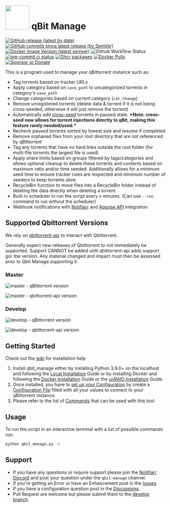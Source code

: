 # <img src="qbm_logo.png" width="75"> qBit Manage

[![GitHub release (latest by date)](https://img.shields.io/github/v/release/StuffAnThings/qbit_manage?style=plastic)](https://github.com/StuffAnThings/qbit_manage/releases)
[![GitHub commits since latest release (by SemVer)](https://img.shields.io/github/commits-since/StuffAnThings/qbit_manage/latest/develop?label=Commits%20in%20Develop&style=plastic)](https://github.com/StuffAnThings/qbit_manage/tree/develop)
[![Docker Image Version (latest semver)](https://img.shields.io/docker/v/bobokun/qbit_manage?label=docker&sort=semver&style=plastic)](https://hub.docker.com/r/bobokun/qbit_manage)
![Github Workflow Status](https://img.shields.io/github/actions/workflow/status/StuffAnThings/qbit_manage/latest.yml?style=plastic)
[![pre-commit.ci status](https://results.pre-commit.ci/badge/github/StuffAnThings/qbit_manage/master.svg)](https://results.pre-commit.ci/latest/github/StuffAnThings/qbit_manage/master)
[![Ghcr packages](https://img.shields.io/badge/ghcr.io-packages?style=plastic&label=packages)](https://ghcr.io/StuffAnThings/qbit_manage)
[![Docker Pulls](https://img.shields.io/docker/pulls/bobokun/qbit_manage?style=plastic)](https://hub.docker.com/r/bobokun/qbit_manage)
[![Sponsor or Donate](https://img.shields.io/badge/-Sponsor_or_Donate-blueviolet?style=plastic)](https://github.com/sponsors/bobokun)

This is a program used to manage your qBittorrent instance such as:

* Tag torrents based on tracker URLs
* Apply category based on `save_path` to uncategorized torrents in category's `save_path`
* Change categories based on current category (`cat_change`)
* Remove unregistered torrents (delete data & torrent if it is not being cross-seeded, otherwise it will just remove the torrent)
* Automatically add [cross-seed](https://github.com/cross-seed/cross-seed) torrents in paused state. **\*Note: cross-seed now allows for torrent injections directly to qBit, making this feature rarely needed/used.\***
* Recheck paused torrents sorted by lowest size and resume if completed
* Remove orphaned files from your root directory that are not referenced by qBittorrent
* Tag any torrents that have no hard links outside the root folder (for multi-file torrents the largest file is used)
* Apply share limits based on groups filtered by tags/categories and allows optional cleanup to delete these torrents and contents based on maximum ratio and/or time seeded. Additionally allows for a minimum seed time to ensure tracker rules are respected and minimum number of seeders to keep torrents alive.
* RecycleBin function to move files into a RecycleBin folder instead of deleting the data directly when deleting a torrent
* Built-in scheduler to run the script every x minutes. (Can use `--run` command to run without the scheduler)
* Webhook notifications with [Notifiarr](https://notifiarr.com/) and [Apprise API](https://github.com/caronc/apprise-api) integration

## Supported Qbittorrent Versions

We rely on [qbittorrent-api](https://pypi.org/project/qbittorrent-api/) to interact with Qbittorrent.

Generally expect new releases of Qbittorrent to not immediately be supported. Support CANNOT be added until qbittorrent-api adds support gor the version. Any material changed and impact must then be assessed prior to Qbit Manage supporting it.

### Master

![master - qBittorrent version](https://img.shields.io/badge/dynamic/json?label=master%20-%20qBittorrent&query=master.qbit&url=https%3A%2F%2Fraw.githubusercontent.com%2FStuffAnThings%2Fqbit_manage%2Fdevelop%2FSUPPORTED_VERSIONS.json&color=brightgreen)

![master - qbittorrent-api version](https://img.shields.io/badge/dynamic/json?label=master%20-%20qbittorrent-api&query=master.qbitapi&url=https%3A%2F%2Fraw.githubusercontent.com%2FStuffAnThings%2Fqbit_manage%2Fdevelop%2FSUPPORTED_VERSIONS.json&color=blue)

### Develop

![develop - qBittorrent version](https://img.shields.io/badge/dynamic/json?label=develop%20-%20qBittorrent&query=develop.qbit&url=https%3A%2F%2Fraw.githubusercontent.com%2FStuffAnThings%2Fqbit_manage%2Fdevelop%2FSUPPORTED_VERSIONS.json&color=brightgreen)

![develop - qbittorrent-api version](https://img.shields.io/badge/dynamic/json?label=develop%20-%20qbittorrent-api&query=develop.qbitapi&url=https%3A%2F%2Fraw.githubusercontent.com%2FStuffAnThings%2Fqbit_manage%2Fdevelop%2FSUPPORTED_VERSIONS.json&color=blue)

## Getting Started

Check out the [wiki](https://github.com/StuffAnThings/qbit_manage/wiki) for installation help

1. Install qbit_manage either by installing Python 3.9.0+ on the localhost and following the [Local Installation](https://github.com/StuffAnThings/qbit_manage/wiki/Local-Installations) Guide or by installing Docker and following the [Docker Installation](https://github.com/StuffAnThings/qbit_manage/wiki/Docker-Installation) Guide or the [unRAID Installation](https://github.com/StuffAnThings/qbit_manage/wiki/Unraid-Installation) Guide.
1. Once installed, you have to [set up your Configuration](https://github.com/StuffAnThings/qbit_manage/wiki/Config-Setup) by create a [Configuration File](https://github.com/StuffAnThings/qbit_manage/blob/master/config/config.yml.sample) filled with all your values to connect to your qBittorrent instance.
1. Please refer to the list of [Commands](https://github.com/StuffAnThings/qbit_manage/wiki/Commands) that can be used with this tool.

## Usage

To run the script in an interactive terminal with a list of possible commands run:

```bash
python qbit_manage.py -h
```

## Support

* If you have any questions or require support please join the [Notifiarr Discord](https://discord.com/invite/AURf8Yz) and post your question under the `qbit-manage` channel.
* If you're getting an Error or have an Enhancement post in the [Issues](https://github.com/StuffAnThings/qbit_manage/issues/new).
* If you have a configuration question post in the [Discussions](https://github.com/StuffAnThings/qbit_manage/discussions/new).
* Pull Request are welcome but please submit them to the [develop branch](https://github.com/StuffAnThings/qbit_manage/tree/develop).
